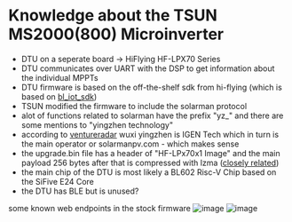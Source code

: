 # Knowledge about the TSUN MS2000(800) Microinverter

- DTU on a seperate board -> HiFlying HF-LPX70 Series
- DTU communicates over UART with the DSP to get information about the individual MPPTs
- DTU firmware is based on the off-the-shelf sdk from hi-flying (which is based on [bl_iot_sdk](https://github.com/bouffalolab/bl_iot_sdk))
- TSUN modified the firmware to include the solarman protocol
- alot of functions related to solarman have the prefix "yz_" and there are some mentions to "yingzhen technology"
- according to [ventureradar](https://www.ventureradar.com/organisation/Wuxi%20Yingzhen%20Technology%20Co_[dot]_,%20Ltd_[dot]_/4cd6169f-7944-450d-8572-bf434c9dd34e) wuxi yingzhen is IGEN Tech which in turn is the main operator or solarmanpv.com - which makes sense
- the upgrade.bin file has a header of "HF-LPx70x1 Image" and the main payload 256 bytes after that is compressed with lzma ([closely related](https://github.com/dasrecht/deye-firmware))
- the main chip of the DTU is most likely a BL602 Risc-V Chip based on the SiFive E24 Core
- the DTU has BLE but is unused?

some known web endpoints in the stock firmware
![image](https://github.com/user-attachments/assets/eca5b65e-689e-430e-a0da-103795c77fab)
![image](https://github.com/user-attachments/assets/f102fabb-b0c7-4bf2-9d3e-ed752e6ce92b)

